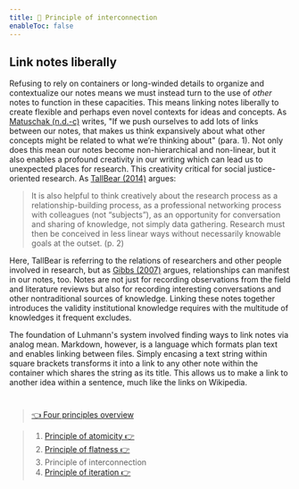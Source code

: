 ```yaml
---
title: 📖 Principle of interconnection
enableToc: false
---
```


## Link notes liberally

Refusing to rely on containers or long-winded details to organize and contextualize our notes means we must instead turn to the use of *other* notes to function in these capacities. This means linking notes liberally to create flexible and perhaps even novel contexts for ideas and concepts. As [Matuschak (n.d.-c)](References/Matuschak,%20nd-c.md) writes, "If we push ourselves to add lots of links between our notes, that makes us think expansively about what other concepts might be related to what we’re thinking about" (para. 1). Not only does this mean our notes become non-hierarchical and non-linear, but it also enables a profound creativity in our writing which can lead us to unexpected places for research. This creativity critical for social justice-oriented research. As [TallBear (2014)](References/TallBear,%202014.md) argues:

 > 
 > It is also helpful to think creatively about the research process as a relationship-building process, as a professional networking process with colleagues (not “subjects”), as an opportunity for conversation and sharing of knowledge, not simply data gathering. Research must then be conceived in less linear ways without necessarily knowable goals at the outset. (p. 2)

Here, TallBear is referring to the relations of researchers and other people involved in research, but as [Gibbs (2007)](References/Gibbs,%202007.md) argues, relationships can manifest in our notes, too. Notes are not just for recording observations from the field and literature reviews but also for recording interesting conversations and other nontraditional sources of knowledge. Linking these notes together introduces the validity institutional knowledge requires  with the multitude of knowledges it frequent excludes.

The foundation of Luhmann's system involved finding ways to link notes via analog mean. Markdown, however, is a language which formats plan text and enables linking between files. Simply encasing a text string within square brackets transforms it into a link to any other note within the container which shares the string as its title. This allows us to make a link to another idea within a sentence, much like the links on Wikipedia. 

# 

 > 
 > [👈 Four principles overview](@6%20Four%20principles%20of%20a%20feminist%20note-taking%20methodology.md)

 > 
 > 1. [Principle of atomicity 👉 ](@6a%20Principle%20of%20atomicity.md)
 > 1. [Principle of flatness 👉 ](@6b%20Principle%20of%20flatness.md)
 > 1. Principle of interconnection
 > 1. [Principle of iteration 👉 ](@6d%20Principle%20of%20iteration.md)
